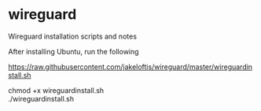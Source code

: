 # wireguard <br /> 
Wireguard installation scripts and notes <br /> 

After installing Ubuntu, run the following <br /> 

https://raw.githubusercontent.com/jakeloftis/wireguard/master/wireguardinstall.sh <br /> 

chmod +x wireguardinstall.sh <br /> 
./wireguardinstall.sh
